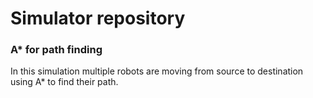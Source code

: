 # Simulator repository

### A* for path finding

In this simulation multiple robots are moving from source to destination using A*
to find their path.
